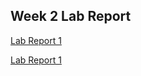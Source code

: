 ## Week 2 Lab Report

[Lab Report 1](lab-report-1-week-2.html)

[Lab Report 1](https://mingjiazhu.github.io/cse15l-lab-reports/lab-report-1-week-2.html)




